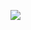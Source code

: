 [![](https://jitpack.io/v/coolfire2015/RxFluxTestUtils.svg)](https://jitpack.io/#coolfire2015/RxFluxTestUtils)
